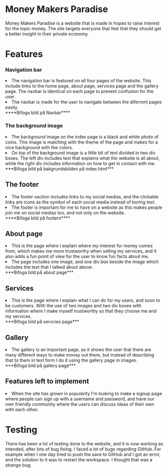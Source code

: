 <h1> Money Makers Paradise</h1>
Money Makers Paradise is a website that is made in hopes to raise interest for the topic money.
 The site targets everyone that feel
 that they should get a better insight
 in their private economy.

 <h1>Features</h1>
 <h3>Navigation bar</h3>
<li>The navigation bar is featured on all four pages of the website. This include links to the home page, about page, services page and the gallery page. The navbar is identical on each page to prevent confusion for the user.</li>
<li>The navbar is made for the user to navigate between the diferrent pages easily.</li>
****Bifoga bild på Navbar****

<h3>The background image</h3>
<li>The background image on the index page is a black and white photo of coins. This image is matching with the theme of the page and makes for a nice background with the colors. </li>
<li>On top of the background image is a little bit of text divided in two div boxes. 
The left div includes text that explains what the website is all about, while the right div includes information on how to get in contact with me. </li>
***Bifoga bild på bakgrundsbilden på index.html***

<h2>The footer</h2>
<li>The footer section includes links to my social medias, and the clickable links are icons as the symbol of each social media instead of boring text.</li>
<li>The footer is important for me to have on a website as this makes people join me on social medias too, and not only on the website.</li>
****Bifoga bild på footern****

<h2>About page</h2>
<li>This is the page where I explain where my interest for money comes from, which makes me more trustworthy when selling my services, and it also adds a fun point of view for the user to know fun facts about me.</li>
<li>The page includes one image, and one div box beside the image which includes the text that I talked about above.</li>
***Bifoga bild på about page***

<h2>Services</h2>
<li>This is the page where I explain what I can do for my users, and soon to be customers. With the use of two images and two div boxes with information where I make myself trustworthy so that they choose me and my services.</li>
***Bifoga bild på servcies page***

<h2>Gallery</h2>
<li>The gallery is an important page, as it shows the user that there are many different ways to make money out there, but instead of describing that to them in text form I do it using the gallery page in images.</li>
***Bifoga bild på gallery page***

<h2>Features left to implement</h2>
<li>When the site has grown in popularity I'm looking to make a signup page where people can sign up with a username and password, and have our own friendly community where the users can discuss ideas of their own with each other.</li>


<h1>Testing</h1>
There has been a lot of testing done to the website, and it is now working as intended, after lots of bug fixing.
I faced a lot of bugs regarding GitHub. For example when I one day tried to push the save to GitHub and I got an error, and the solution to it was to restart the workspace. I thought that was a strange bug.
